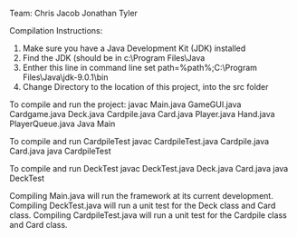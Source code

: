 Team:
Chris
Jacob
Jonathan
Tyler

Compilation Instructions:
1. Make sure you have a Java Development Kit (JDK) installed
2. Find the JDK (should be in c:\Program Files\Java
3. Enther this line in command line
set path=%path%;C:\Program Files\Java\jdk-9.0.1\bin
4. Change Directory to the location of this project, into the src folder

To compile and run the project:
javac Main.java GameGUI.java Cardgame.java Deck.java Cardpile.java Card.java Player.java Hand.java PlayerQueue.java
Java Main

To compile and run CardpileTest
javac CardpileTest.java Cardpile.java Card.java
java CardpileTest

To compile and run DeckTest
javac DeckTest.java Deck.java Card.java
java DeckTest

Compiling Main.java will run the framework at its current development.
Compiling DeckTest.java will run a unit test for the Deck class and Card class.
Compiling CardpileTest.java will run a unit test for the Cardpile class and Card class.
